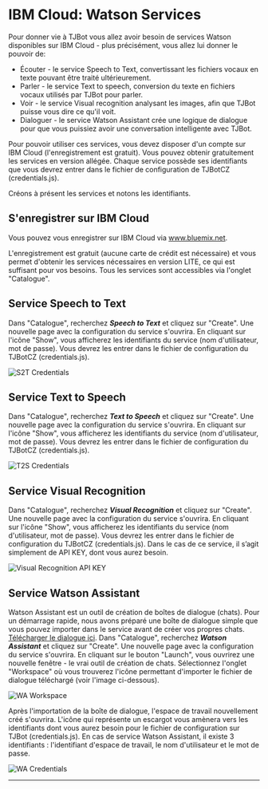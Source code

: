 # IBM Cloud: Watson Services

 Pour donner vie à TJBot vous allez avoir besoin de services Watson disponibles sur IBM Cloud  - plus précisément, vous allez lui donner le pouvoir de:

* Écouter - le service Speech to Text, convertissant les fichiers vocaux en texte pouvant être traité ultérieurement.
* Parler - le service Text to speech, conversion du texte en fichiers vocaux utilisés par TJBot pour parler.
* Voir - le service Visual recognition analysant les images, afin que TJBot puisse vous dire ce qu'il voit.
* Dialoguer - le service Watson Assistant crée une logique de dialogue pour que vous puissiez avoir une conversation intelligente avec TJBot.

Pour pouvoir utiliser ces services, vous devez disposer d'un compte sur IBM Cloud (l'enregistrement est gratuit). Vous pouvez obtenir gratuitement les services en version allégée. Chaque service possède ses identifiants que vous devrez entrer dans le fichier de configuration de TJBotCZ (credentials.js).

Créons à présent les services et notons les identifiants.


## S'enregistrer sur IBM Cloud 

Vous pouvez vous enregistrer sur IBM Cloud via www.bluemix.net.

L'enregistrement est gratuit (aucune carte de crédit est nécessaire) et vous permet d'obtenir les services nécessaires en version LITE, ce qui est suffisant pour vos besoins. Tous les services sont accessibles via l'onglet "Catalogue".

## Service Speech to Text

Dans "Catalogue", recherchez _**Speech to Text**_  et cliquez sur "Create". Une nouvelle page avec la configuration du service s'ouvrira. En cliquant sur l'icône "Show", vous afficherez les identifiants du service (nom d'utilisateur, mot de passe). Vous devrez les entrer dans le fichier de configuration du TJBotCZ (credentials.js).

![S2T Credentials](https://raw.githubusercontent.com/tjbotcz/manuals/master/images/s2t-credentials.png)

## Service Text to Speech

Dans "Catalogue", recherchez _**Text to Speech**_ et cliquez sur "Create". Une nouvelle page avec la configuration du service s'ouvrira. En cliquant sur l'icône "Show", vous afficherez les identifiants du service (nom d'utilisateur, mot de passe). Vous devrez les entrer dans le fichier de configuration du TJBotCZ (credentials.js).

![T2S Credentials](https://raw.githubusercontent.com/tjbotcz/manuals/master/images/t2s-credentials.png)

## Service Visual Recognition

Dans "Catalogue", recherchez _**Visual Recognition**_ et cliquez sur "Create". Une nouvelle page avec la configuration du service s'ouvrira. En cliquant sur l'icône "Show", vous afficherez les identifiants du service (nom d'utilisateur, mot de passe). Vous devrez les entrer dans le fichier de configuration du TJBotCZ (credentials.js). Dans le cas de ce service, il s’agit simplement de API KEY, dont vous aurez besoin.

![Visual Recognition API KEY](https://raw.githubusercontent.com/tjbotcz/manuals/master/images/visual-recognition-credentials.png)

## Service Watson Assistant

Watson Assistant est un outil de création de boîtes de dialogue (chats). Pour un démarrage rapide, nous avons préparé une boîte de dialogue simple que vous pouvez importer dans le service avant de créer vos propres chats. [Télécharger le dialogue ici](https://drive.google.com/open?id=1-H3Tm_Le7OZP0Uzuw1moKFghC54GRycN). Dans "Catalogue", recherchez _**Watson Assistant**_ et cliquez sur "Create". Une nouvelle page avec la configuration du service s'ouvrira. En cliquant sur le bouton "Launch", vous ouvrirez une nouvelle fenêtre - le vrai outil de création de chats. Sélectionnez l'onglet "Workspace" où vous trouverez l'icône permettant d'importer le fichier de dialogue téléchargé (voir l'image ci-dessous).

![WA Workspace](https://raw.githubusercontent.com/tjbotcz/manuals/master/images/wa-workspace.png)

Après l'importation de la boîte de dialogue, l'espace de travail nouvellement créé s'ouvrira. 
L'icône qui représente un escargot vous amènera vers les identifiants dont vous aurez besoin pour le fichier de configuration sur TJBot (credentials.js). En cas de service Watson Assistant, il existe 3 identifiants : l'identifiant d'espace de travail, le nom d'utilisateur et le mot de passe.

![WA Credentials](https://raw.githubusercontent.com/tjbotcz/manuals/master/images/wa-credentials.png)

---

